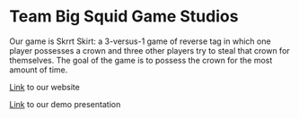 # Team Big Squid Game Studios
Our game is Skrrt Skirt: a 3-versus-1 game of reverse tag in which one player possesses a crown and three other players try to steal that crown for themselves. 
The goal of the game is to possess the crown for the most amount of time.

[Link](https://cse125.ucsd.edu/2022/cse125g2/wordpress/index.php/home/) to our website

[Link](https://docs.google.com/presentation/d/1O8KoVTrBqRAX6rzp8X4amB2-P36l8V5ngvL5kg56-Uw/edit?usp=sharing) to our demo presentation
